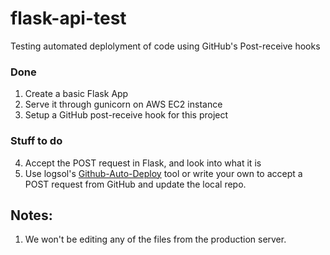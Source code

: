 # flask-api-test
Testing automated deplolyment of code using GitHub's Post-receive hooks



### Done 
1. Create a basic Flask App
2. Serve it through gunicorn on AWS EC2 instance
3. Setup a GitHub post-receive hook for this project

### Stuff to do
4. Accept the POST request in Flask, and look into what it is
5. Use logsol's [Github-Auto-Deploy](https://github.com/logsol/Github-Auto-Deploy) tool or write your own 
to accept a POST request from GitHub and update the local repo.


## Notes:
1. We won't be editing any of the files from the production server.
